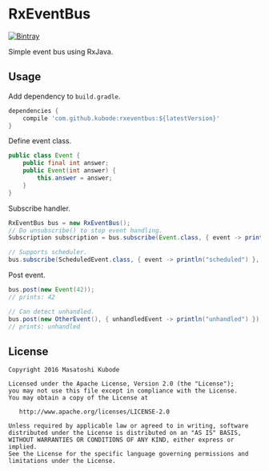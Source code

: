 RxEventBus
===

[![Bintray](https://img.shields.io/bintray/v/kubode/maven/com.github.kubode:rxeventbus.svg?maxAge=2592000)](https://bintray.com/kubode/maven/com.github.kubode%3Arxeventbus/view)

Simple event bus using RxJava.


Usage
---

Add dependency to `build.gradle`.

```gradle
dependencies {
    compile 'com.github.kubode:rxeventbus:${latestVersion}'
}
```

Define event class.

```java
public class Event {
    public final int answer;
    public Event(int answer) {
        this.answer = answer;
    }
}
```

Subscribe handler.

```java
RxEventBus bus = new RxEventBus();
// Do unsubscribe() to stop event handling.
Subscription subscription = bus.subscribe(Event.class, { event -> println(event.answer) });

// Supports scheduler.
bus.subscribe(ScheduledEvent.class, { event -> println("scheduled") }, Schedulers.newThread());
```

Post event.

```java
bus.post(new Event(42));
// prints: 42

// Can detect unhandled.
bus.post(new OtherEvent(), { unhandledEvent -> println("unhandled") });
// prints: unhandled
```


License
---

```text
Copyright 2016 Masatoshi Kubode

Licensed under the Apache License, Version 2.0 (the "License");
you may not use this file except in compliance with the License.
You may obtain a copy of the License at

   http://www.apache.org/licenses/LICENSE-2.0

Unless required by applicable law or agreed to in writing, software
distributed under the License is distributed on an "AS IS" BASIS,
WITHOUT WARRANTIES OR CONDITIONS OF ANY KIND, either express or implied.
See the License for the specific language governing permissions and
limitations under the License.
```
